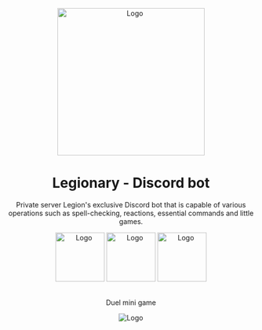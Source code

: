 <div align="center">
  <img alt="Logo" src="https://user-images.githubusercontent.com/42357900/218766622-bd25dbf0-7242-4c9d-bc2f-939f6aab3dc4.svg" width="300" />
</div>
<h1 align="center">
  Legionary - Discord bot
</h1>
<p align="center">
  Private server Legion's exclusive Discord bot that is capable of various operations such as spell-checking, reactions, essential commands and little games.
</p>
<div align="center">
  <img alt="Logo" src="https://user-images.githubusercontent.com/42357900/218768505-1d629aea-6896-4a4f-8d9a-3053167fb9fc.png" width="100" />
  <img alt="Logo" src="https://user-images.githubusercontent.com/42357900/218768711-bd3f0114-ed92-482b-b4d0-59642b1c0deb.png" width="100" />
  <img alt="Logo" src="https://user-images.githubusercontent.com/42357900/218768918-2f9e3322-d86c-4070-af88-f481612dd1fc.png" width="100" />
</div>
<br/>
<div align="center">
 <p>Duel mini game</p>
  <img alt="Logo" src="https://user-images.githubusercontent.com/42357900/218768093-265a28a7-9ff8-4e0a-a775-10f0eff85ae5.png" />
</div>

